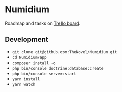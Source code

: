 # Numidium

Roadmap and tasks on [Trello board](https://trello.com/b/tOSS7V7z).

## Development
+ `git clone git@github.com:TheNovel/Numidium.git`
+ `cd Numidium/app`
+ `composer install -o`
+ `php bin/console doctrine:database:create`
+ `php bin/console server:start`
+ `yarn install`
+ `yarn watch`